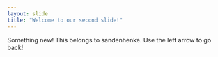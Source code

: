 ```yaml
---
layout: slide
title: "Welcome to our second slide!"
---
```

Something new! This belongs to sandenhenke.
Use the left arrow to go back!
